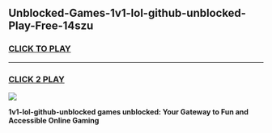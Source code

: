 
## Unblocked-Games-1v1-lol-github-unblocked-Play-Free-14szu
<h3>
<a href="https://premium76.site?title=1v1-lol-github-unblocked&ref=19M">CLICK TO PLAY</a></h3>
<hr>

<h3>
<a href="https://premium76.site?title=1v1-lol-github-unblocked&ref=19M">CLICK 2 PLAY</a>
  
</h3>

<a href="https://premium76.site?title=1v1-lol-github-unblocked&ref=19M"><img src="https://clearcache.store/games.png"></a>


**1v1-lol-github-unblocked games unblocked: Your Gateway to Fun and Accessible Online Gaming**
